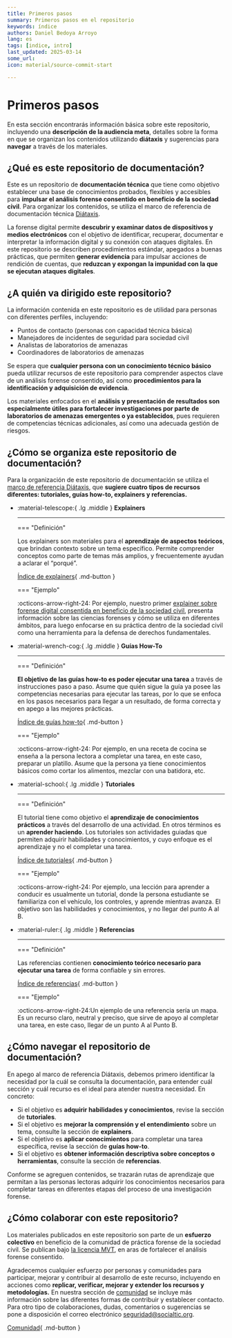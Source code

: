 ```yaml
---
title: Primeros pasos
summary: Primeros pasos en el repositorio 
keywords: índice
authors: Daniel Bedoya Arroyo
lang: es
tags: [indice, intro]
last_updated: 2025-03-14
some_url:
icon: material/source-commit-start

---
```



# Primeros pasos

En esta sección encontrarás información básica sobre este repositorio, incluyendo una **descripción de la audiencia meta**, detalles sobre la forma en que se organizan los contenidos utilizando **diátaxis** y sugerencias para **navegar** a través de los materiales.  

## ¿Qué es este repositorio de documentación?

Este es un repositorio de **documentación técnica** que tiene como objetivo establecer una base de conocimientos probados, flexibles y accesibles para **impulsar el análisis forense consentido en beneficio de la sociedad civil**. Para organizar los contenidos, se utiliza el marco de referencia de documentación técnica [Diátaxis](https://diataxis.fr/).

La forense digital permite **descubrir y examinar datos de dispositivos y medios electrónicos** con el objetivo de identificar, recuperar, documentar e interpretar la información digital y su conexión con ataques digitales. En este repositorio se describen procedimientos estándar, apegados a buenas prácticas, que permiten **generar evidencia** para impulsar acciones de rendición de cuentas, que **reduzcan y expongan** **la impunidad con la que se ejecutan ataques digitales**.

## ¿A quién va dirigido este repositorio? 

La información contenida en este repositorio es de utilidad para personas con diferentes perfiles, incluyendo: 

* Puntos de contacto (personas con capacidad técnica básica)
* Manejadores de incidentes de seguridad para sociedad civil
* Analistas de laboratorios de amenazas
* Coordinadores de laboratorios de amenazas

Se espera que **cualquier persona con un conocimiento técnico básico** pueda utilizar recursos de este repositorio para comprender aspectos clave de un análisis forense consentido, así como **procedimientos para la identificación y adquisición de evidencia**.

Los materiales enfocados en el **análisis y presentación de resultados son especialmente útiles para fortalecer investigaciones por parte de laboratorios de amenazas emergentes o ya establecidos**, pues requieren de competencias técnicas adicionales, así como una adecuada gestión de riesgos.

## ¿Cómo se organiza este repositorio de documentación?


Para la organización de este repositorio de documentación se utiliza el [marco de referencia Diátaxis](https://diataxis.fr/reference/), que **sugiere cuatro tipos de recursos diferentes: tutoriales, guías how-to, explainers y referencias.**


<div class="grid cards" markdown>

-   :material-telescope:{ .lg .middle } __Explainers__

    ---

    === "Definición"

    Los explainers son materiales para el **aprendizaje de aspectos teóricos**, que brindan contexto sobre un tema específico. Permite comprender conceptos como parte de temas más amplios, y frecuentemente ayudan a aclarar el “porqué”.

    [Índice de explainers](../explainers/){ .md-button }

    === "Ejemplo"


    :octicons-arrow-right-24: Por ejemplo, nuestro primer [explainer sobre forense digital consentida en beneficio de la sociedad civil](../explainers/01-explainer-introduccion-forense-digital/01-explainer-introduccion-forense-digital.html), presenta información sobre las ciencias forenses y cómo se utiliza en diferentes ámbitos, para luego enfocarse en su práctica dentro de la sociedad civil como una herramienta para la defensa de derechos fundamentales. 


-   :material-wrench-cog:{ .lg .middle } __Guías How-To__

    ---

    === "Definición"


    **El objetivo de las guías how-to es poder ejecutar una tarea** a través de instrucciones paso a paso. Asume que quién sigue la guía ya posee las competencias necesarias para ejecutar las tareas, por lo que se enfoca en los pasos necesarios para llegar a un resultado, de forma correcta y en apego a las mejores prácticas. 

    [Índice de guías how-to](../how-tos/){ .md-button }

    === "Ejemplo"

    :octicons-arrow-right-24: Por ejemplo, en una receta de cocina se enseña a la persona lectora a completar una tarea, en este caso, preparar un platillo. Asume que la persona ya tiene conocimientos básicos como cortar los alimentos, mezclar con una batidora, etc.


-   :material-school:{ .lg .middle } __Tutoriales__

    ---

    === "Definición"


    El tutorial tiene como objetivo el **aprendizaje de conocimientos prácticos** a través del desarrollo de una actividad. En otros términos es un **aprender haciendo**. Los tutoriales son actividades guiadas que permiten adquirir habilidades y conocimientos, y cuyo enfoque es el aprendizaje y no el completar una tarea.

    [Índice de tutoriales](../tutorials/){ .md-button }

    === "Ejemplo"

    :octicons-arrow-right-24: Por ejemplo, una lección para aprender a conducir es usualmente un tutorial, donde la persona estudiante se familiariza con el vehículo, los controles, y aprende mientras avanza. El objetivo son las habilidades y conocimientos, y no llegar del punto A al B. 


-   :material-ruler:{ .lg .middle } __Referencias__

    ---

    === "Definición"

    Las referencias contienen **conocimiento teórico necesario para ejecutar una tarea** de forma confiable y sin errores. 

    [Índice de referencias](../references/){ .md-button }

    === "Ejemplo"

    :octicons-arrow-right-24:Un ejemplo de una referencia sería un mapa. Es un recurso claro, neutral y preciso, que sirve de apoyo al completar una tarea, en este caso, llegar de un punto A al Punto B.
    

</div>


## ¿Cómo navegar el repositorio de documentación? 

En apego al marco de referencia Diátaxis, debemos primero identificar la necesidad por la cuál se consulta la documentación, para entender cuál sección y cuál recurso es el ideal para atender nuestra necesidad. En concreto:

* Si el objetivo es **adquirir habilidades y conocimientos**, revise la sección de **tutoriales**. 
* Si el objetivo es **mejorar la comprensión y el entendimiento** sobre un tema, consulte la sección de **explainers**.   
* Si el objetivo es **aplicar conocimientos** para completar una tarea específica, revise la sección de **guías how-to**.
* Si el objetivo es **obtener información descriptiva sobre conceptos o herramientas**, consulte la sección de **referencias**. 

Conforme se agreguen contenidos, se trazarán rutas de aprendizaje que permitan a las personas lectoras adquirir los conocimientos necesarios para completar tareas en diferentes etapas del proceso de una investigación forense. 

## ¿Cómo colaborar con este repositorio? 

Los materiales publicados en este repositorio son parte de un **esfuerzo colectivo** en beneficio de la comunidad de práctica forense de la sociedad civil. Se publican bajo [la licencia MVT](../comunidad/licencia.html), en aras de fortalecer el análisis forense consentido.

Agradecemos cualquier esfuerzo por personas y comunidades para participar, mejorar y contribuir al desarrollo de este recurso, incluyendo en acciones como **replicar, verificar, mejorar y extender los recursos y metodologías.** En nuestra sección de [comunidad](../comunidad/) se incluye más información sobre las diferentes formas de contribuir y establecer contacto. Para otro tipo de colaboraciones, dudas, comentarios o sugerencias se pone a disposición el correo electrónico [seguridad@socialtic.org](mailto:seguridad@socialtic.org). 

[Comunidad](../comunidad/){ .md-button }


